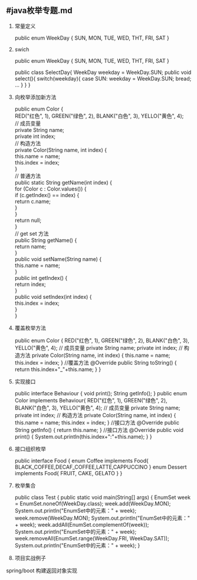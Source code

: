 #java枚举专题.md
---
1. 常量定义

    public enum WeekDay {
        SUN, MON, TUE, WED, THT, FRI, SAT
    }

2. swich

    public enum WeekDay {
        SUN, MON, TUE, WED, THT, FRI, SAT
    }
     
    public class SelectDay{
        WeekDay weekday = WeekDay.SUN;
        public void select(){
            switch(weekday){
                case SUN:
                    weekday = WeekDay.SUN;
                    bread;
                ...
            }
        }
    }

3. 向枚举添加新方法

    public enum Color {  
        RED("红色", 1), GREEN("绿色", 2), BLANK("白色", 3), YELLO("黄色", 4);  
        // 成员变量  
        private String name;  
        private int index;  
        // 构造方法  
        private Color(String name, int index) {  
            this.name = name;  
            this.index = index;  
        }  
        // 普通方法  
        public static String getName(int index) {  
            for (Color c : Color.values()) {  
                if (c.getIndex() == index) {  
                    return c.name;  
                }  
            }  
            return null;  
        }  
        // get set 方法  
        public String getName() {  
            return name;  
        }  
        public void setName(String name) {  
            this.name = name;  
        }  
        public int getIndex() {  
            return index;  
        }  
        public void setIndex(int index) {  
            this.index = index;  
        }  
    }  

4. 覆盖枚举方法

    public enum Color { 
        RED("红色", 1), GREEN("绿色", 2), BLANK("白色", 3), YELLO("黄色", 4); 
        // 成员变量
        private String name; private int index; 
        // 构造方法 
        private Color(String name, int index) { 
            this.name = name; this.index = index; 
        } 
        //覆盖方法 
        @Override 
        public String toString() { 
        return this.index+"_"+this.name; 
        } 
    }

5. 实现接口

    public interface Behaviour { 
        void print(); 
        String getInfo(); 
    } 
    public enum Color implements Behaviour{ 
        RED("红色", 1), GREEN("绿色", 2), BLANK("白色", 3), YELLO("黄色", 4); 
        // 成员变量 
        private String name; 
        private int index; 
        // 构造方法 
        private Color(String name, int index) { 
            this.name = name; this.index = index; 
        } 
        //接口方法 
        @Override 
        public String getInfo() { 
            return this.name; 
        } 
        //接口方法 
        @Override 
        public void print() { 
            System.out.println(this.index+":"+this.name); 
        } 
    }

6. 接口组织枚举

    public interface Food { 
        enum Coffee implements Food{ 
            BLACK_COFFEE,DECAF_COFFEE,LATTE,CAPPUCCINO 
        } 
        enum Dessert implements Food{ 
            FRUIT, CAKE, GELATO 
        } 
    }

7. 枚举集合

    public class Test {
        public static void main(String[] args) {
            EnumSet<WeekDay> week = EnumSet.noneOf(WeekDay.class);
            week.add(WeekDay.MON);
            System.out.println("EnumSet中的元素：" + week);
            week.remove(WeekDay.MON);
            System.out.println("EnumSet中的元素：" + week);
            week.addAll(EnumSet.complementOf(week));
            System.out.println("EnumSet中的元素：" + week);
            week.removeAll(EnumSet.range(WeekDay.FRI, WeekDay.SAT));
            System.out.println("EnumSet中的元素：" + week);
        }
8. 项目实战例子

spring/boot 构建返回对象实现
